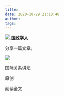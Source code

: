 ```yaml
---
title: 
date: 2020-10-29 21:10:40
author: 
tags: 
---
```



[ ![](/images/1816/1.png) **国政学人** ](javascript:;)

分享一篇文章。

![](/images/1816/2.png)

国际关系讲坛

原创

阅读全文

